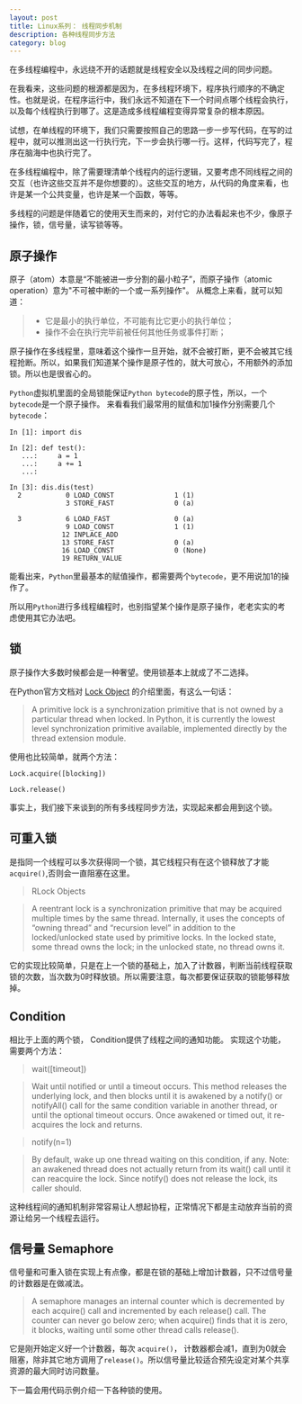 ```yaml
---
layout: post
title: Linux系列： 线程同步机制
description: 各种线程同步方法
category: blog
---
```


在多线程编程中，永远绕不开的话题就是线程安全以及线程之间的同步问题。

在我看来，这些问题的根源都是因为，在多线程环境下，程序执行顺序的不确定性。也就是说，在程序运行中，我们永远不知道在下一个时间点哪个线程会执行，以及每个线程执行到哪了。这是造成多线程编程变得异常复杂的根本原因。

试想，在单线程的环境下，我们只需要按照自己的思路一步一步写代码，在写的过程中，就可以推测出这一行执行完，下一步会执行哪一行。这样，代码写完了，程序在脑海中也执行完了。

在多线程编程中，除了需要理清单个线程内的运行逻辑，又要考虑不同线程之间的交互（也许这些交互并不是你想要的）。这些交互的地方，从代码的角度来看，也许是某一个公共变量，也许是某一个函数，等等。

多线程的问题是伴随着它的使用天生而来的，对付它的办法看起来也不少，像原子操作，锁，信号量，读写锁等等。

## 原子操作

原子（atom）本意是“不能被进一步分割的最小粒子”，而原子操作（atomic operation）意为"不可被中断的一个或一系列操作"。
从概念上来看，就可以知道：

>* 它是最小的执行单位，不可能有比它更小的执行单位；
>* 操作不会在执行完毕前被任何其他任务或事件打断；

原子操作在多线程里，意味着这个操作一旦开始，就不会被打断，更不会被其它线程抢断。所以，如果我们知道某个操作是原子性的，就大可放心，不用额外的添加锁。所以也是很省心的。

`Python`虚拟机里面的全局锁能保证`Python bytecode`的原子性，所以，一个`bytecode`是一个原子操作。
来看看我们最常用的赋值和加1操作分别需要几个`bytecode`：

```
In [1]: import dis

In [2]: def test():
   ...:     a = 1
   ...:     a += 1
   ...:

In [3]: dis.dis(test)
  2           0 LOAD_CONST               1 (1)
              3 STORE_FAST               0 (a)

  3           6 LOAD_FAST                0 (a)
              9 LOAD_CONST               1 (1)
             12 INPLACE_ADD
             13 STORE_FAST               0 (a)
             16 LOAD_CONST               0 (None)
             19 RETURN_VALUE
```

能看出来，`Python`里最基本的赋值操作，都需要两个`bytecode`，更不用说加1的操作了。

所以用`Python`进行多线程编程时，也别指望某个操作是原子操作，老老实实的考虑使用其它办法吧。

## 锁

原子操作大多数时候都会是一种奢望。使用锁基本上就成了不二选择。

在Python官方文档对 [Lock Object](https://docs.python.org/2/library/threading.html#lock-objects) 的介绍里面，有这么一句话：

>A primitive lock is a synchronization primitive that is not owned by a particular thread when locked. In Python, it is currently the lowest level synchronization primitive available, implemented directly by the thread extension module.

使用也比较简单，就两个方法：

```
Lock.acquire([blocking])

Lock.release()
```
事实上，我们接下来谈到的所有多线程同步方法，实现起来都会用到这个锁。

## 可重入锁

是指同一个线程可以多次获得同一个锁，其它线程只有在这个锁释放了才能 `acquire()`,否则会一直阻塞在这里。

> RLock Objects

>A reentrant lock is a synchronization primitive that may be acquired multiple times by the same thread. Internally, it uses the concepts of “owning thread” and “recursion level” in addition to the locked/unlocked state used by primitive locks. In the locked state, some thread owns the lock; in the unlocked state, no thread owns it.

它的实现比较简单，只是在上一个锁的基础上，加入了计数器，判断当前线程获取锁的次数，当次数为0时释放锁。所以需要注意，每次都要保证获取的锁能够释放掉。

## Condition

相比于上面的两个锁， Condition提供了线程之间的通知功能。
实现这个功能，需要两个方法：

> wait([timeout])

> Wait until notified or until a timeout occurs. 
> This method releases the underlying lock, and then blocks until it is awakened by a notify() or notifyAll() call for the same condition variable in another thread, or until the optional timeout occurs. Once awakened or timed out, it re-acquires the lock and returns.


> notify(n=1)

> By default, wake up one thread waiting on this condition, if any.
> Note: an awakened thread does not actually return from its wait() call until it can reacquire the lock. Since notify() does not release the lock, its caller should.

这种线程间的通知机制非常容易让人想起协程，正常情况下都是主动放弃当前的资源让给另一个线程去运行。

## 信号量 Semaphore

信号量和可重入锁在实现上有点像，都是在锁的基础上增加计数器，只不过信号量的计数器是在做减法。

> A semaphore manages an internal counter which is decremented by each acquire() call and incremented by each release() call. The counter can never go below zero; when acquire() finds that it is zero, it blocks, waiting until some other thread calls release().

它是刚开始定义好一个计数器，每次 `acquire()`， 计数器都会减1，直到为0就会阻塞，除非其它地方调用了`release()`。所以信号量比较适合预先设定对某个共享资源的最大同时访问数量。

下一篇会用代码示例介绍一下各种锁的使用。

